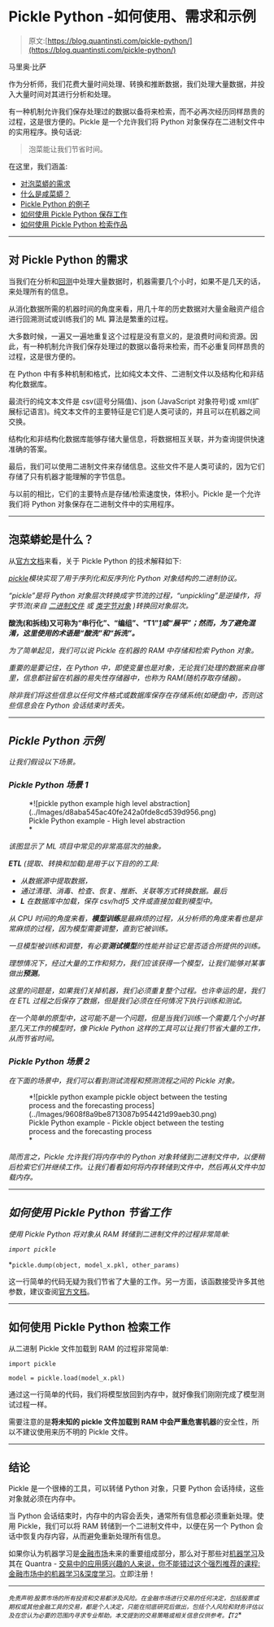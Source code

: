 # Pickle Python -如何使用、需求和示例

> 原文:[https://blog.quantinsti.com/pickle-python/](https://blog.quantinsti.com/pickle-python/)

马里奥·比萨

作为分析师，我们花费大量时间处理、转换和推断数据，我们处理大量数据，并投入大量时间对其进行分析和处理。

有一种机制允许我们保存处理过的数据以备将来检索，而不必再次经历同样昂贵的过程，这是很方便的。Pickle 是一个允许我们将 Python 对象保存在二进制文件中的实用程序。换句话说:

> 泡菜能让我们节省时间。

在这里，我们涵盖:

*   [对泡菜蟒的需求](#the-need-for-pickle-python)
*   [什么是咸菜蟒？](#what-is-pickle-python)
*   [Pickle Python 的例子](#example-of-pickle-python)
*   [如何使用 Pickle Python 保存工作](#how-to-use-pickle-python-to-save-work)
*   [如何使用 Pickle Python 检索作品](#how-to-use-pickle-python-to-retrieve-work)

* * *

## 对 Pickle Python 的需求

当我们在分析和[回测](/backtesting/)中处理大量数据时，机器需要几个小时，如果不是几天的话，来处理所有的信息。

从消化数据所需的机器时间的角度来看，用几十年的历史数据对大量金融资产组合进行回溯测试或训练我们的 ML 算法是繁重的过程。

大多数时候，一遍又一遍地重复这个过程是没有意义的，是浪费时间和资源。因此，有一种机制允许我们保存处理过的数据以备将来检索，而不必重复同样昂贵的过程，这是很方便的。

在 Python 中有多种机制和格式，比如纯文本文件、二进制文件以及结构化和非结构化数据库。

最流行的纯文本文件是 csv(逗号分隔值)、json (JavaScript 对象符号)或 xml(扩展标记语言)。纯文本文件的主要特征是它们是人类可读的，并且可以在机器之间交换。

结构化和非结构化数据库能够存储大量信息，将数据相互关联，并为查询提供快速准确的答案。

最后，我们可以使用二进制文件来存储信息。这些文件不是人类可读的，因为它们存储了只有机器才能理解的字节信息。

与以前的相比，它们的主要特点是存储/检索速度快，体积小。Pickle 是一个允许我们将 Python 对象保存在二进制文件中的实用程序。

* * *

## 泡菜蟒蛇是什么？

从[官方文档](https://docs.python.org/3/library/pickle.html)来看，关于 Pickle Python 的技术解释如下:

*[*pickle*](https://docs.python.org/3/library/pickle.html#module-pickle)*模块实现了用于序列化和反序列化 Python 对象结构的二进制协议。**

**“pickle”是将 Python 对象层次转换成字节流的过程，“unpickling”是逆操作，将字节流(来自* [*二进制文件*](https://docs.python.org/3/glossary.html#term-binary-file) *或* [*类字节对象*](https://docs.python.org/3/glossary.html#term-bytes-like-object) *)转换回对象层次。**

**酸洗(和拆线)又可称为“串行化”、“编组”、“T1”[*1*](https://docs.python.org/3/library/pickle.html#id7)*或“展平”；然而，为了避免混淆，这里使用的术语是“酸洗”和“拆洗”。***

*为了简单起见，我们可以说 Pickle 在机器的 RAM 中存储和检索 Python 对象。*

*重要的是要记住，在 Python 中，即使变量也是对象，无论我们处理的数据来自哪里，信息都驻留在机器的易失性存储器中，也称为 RAM(随机存取存储器)。*

*除非我们将这些信息以任何文件格式或数据库保存在存储系统(如硬盘)中，否则这些信息会在 Python 会话结束时丢失。*

* * *

## *Pickle Python 示例*

*让我们假设以下场景。*

### *Pickle Python 场景 1*

<figure class="kg-card kg-image-card kg-width-full kg-card-hascaption">*![pickle python example high level abstraction](../Images/d8aba545ac40fe242a0fde8cd539d956.png)

<figcaption>Pickle Python example - High level abstraction</figcaption>* </figure>

*该图显示了 ML 项目中常见的非常高层次的抽象。*

***ETL** (提取、转换和加载)是用于以下目的的工具:*

*   *从数据源中提取数据，*
*   *通过清理、消毒、检查、恢复、推断、关联等方式转换数据。最后*
*   ***L** 在数据库中加载，保存 csv/hdf5 文件或直接加载到模型中。*

*从 CPU 时间的角度来看，**模型训练**是最麻烦的过程，从分析师的角度来看也是非常麻烦的过程，因为模型需要调整，直到它被训练。*

*一旦模型被训练和调整，有必要**测试模型**的性能并验证它是否适合所提供的训练。*

*理想情况下，经过大量的工作和努力，我们应该获得一个模型，让我们能够对某事做出**预测**。*

*这里的问题是，如果我们关掉机器，我们必须重复整个过程。也许幸运的是，我们在 ETL 过程之后保存了数据，但是我们必须在任何情况下执行训练和测试。*

*在一个简单的原型中，这可能不是一个问题，但是当我们训练一个需要几个小时甚至几天工作的模型时，像 Pickle Python 这样的工具可以让我们节省大量的工作，从而节省时间。*

### *Pickle Python 场景 2*

*在下面的场景中，我们可以看到测试流程和预测流程之间的 Pickle 对象。*

<figure class="kg-card kg-image-card kg-width-full kg-card-hascaption">*![pickle python example pickle object between the testing process and the forecasting process](../Images/9608f8a9be8713087b954421d99aeb30.png)

<figcaption>Pickle Python example - Pickle object between the testing process and the forecasting process</figcaption>* </figure>

*简而言之，Pickle 允许我们将内存中的 Python 对象转储到二进制文件中，以便稍后检索它们并继续工作。让我们看看如何将内存转储到文件中，然后再从文件中加载内存。*

* * *

## *如何使用 Pickle Python 节省工作*

*使用 Pickle Python 将对象从 RAM 转储到二进制文件的过程非常简单:*

*`import pickle`*

 *`pickle.dump(object, model_x.pkl, other_params)`

这一行简单的代码无疑为我们节省了大量的工作。另一方面，该函数接受许多其他参数，建议查阅[官方文档](https://docs.python.org/3/library/pickle.html#)。

* * *

## 如何使用 Pickle Python 检索工作

从二进制 Pickle 文件加载到 RAM 的过程非常简单:

`import pickle`

`model = pickle.load(model_x.pkl)`

通过这一行简单的代码，我们将模型放回到内存中，就好像我们刚刚完成了模型测试过程一样。

需要注意的是**将未知的 pickle 文件加载到 RAM 中会严重危害机器**的安全性，所以不建议使用来历不明的 Pickle 文件。

* * *

## 结论

Pickle 是一个很棒的工具，可以转储 Python 对象，只要 Python 会话持续，这些对象就必须在内存中。

当 Python 会话结束时，内存中的内容会丢失，通常所有信息都必须重新处理。使用 Pickle，我们可以将 RAM 转储到一个二进制文件中，以便在另一个 Python 会话中恢复内存内容，从而避免重新处理所有信息。

如果你认为机器学习是[金融市场](https://quantra.quantinsti.com/course/financial-time-series-analysis-trading)未来的重要组成部分，那么对于那些对[机器学习](https://quantra.quantinsti.com/course/introduction-to-machine-learning-for-trading)及其在 Quantra - [交易中的应用感兴趣的人来说，你不能错过这个强烈推荐的课程:金融市场中的机器学习&深度学习](https://quantra.quantinsti.com/learning-track/machine-learning-deep-learning-in-financial-markets)。立即注册！

* * *

*<small>免责声明:股票市场的所有投资和交易都涉及风险。在金融市场进行交易的任何决定，包括股票或期权或其他金融工具的交易，都是个人决定，只能在彻底研究后做出，包括个人风险和财务评估以及在您认为必要的范围内寻求专业帮助。本文提到的交易策略或相关信息仅供参考。【T2</small>**